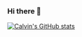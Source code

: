 ### Hi there 👋

[![Calvin's GitHub stats](https://github-readme-stats.vercel.app/api?username=cdriesner)](https://github.com/anuraghazra/github-readme-stats)

<!--
**cdriesner/cdriesner** is a ✨ _special_ ✨ repository because its `README.md` (this file) appears on your GitHub profile.

Here are some ideas to get you started:

- 🔭 I’m currently working on ...
- 🌱 I’m currently learning ...
- 👯 I’m looking to collaborate on ...
- 🤔 I’m looking for help with ...
- 💬 Ask me about ...
- 📫 How to reach me: ...
- 😄 Pronouns: ...
- ⚡ Fun fact: ...
-->

